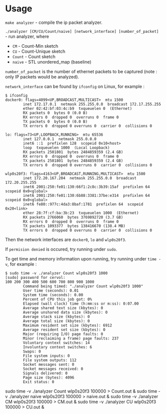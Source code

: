 # Usage

`make analyzer` - compile the ip packet analyzer.

`./analyzer [CM/CU/Count/naive] [network_interface] [number_of_packet]` - run analyzer, where

- `CM` - Count-Min sketch
- `CU` - Count-Unique sketch
- `Count` - Count sketch
- `naive` - STL unordered_map (baseline)

`number_of_packet` is the number of ethernet packets to be captured (note : only IP packets would be analyzed).

`network_interface` can be found by `ifconfig` on Linux, for example :
```
$ ifconfig
docker0: flags=4099<UP,BROADCAST,MULTICAST>  mtu 1500
        inet 172.17.0.1  netmask 255.255.0.0  broadcast 172.17.255.255
        ether 02:42:bf:03:4c:b9  txqueuelen 0  (Ethernet)
        RX packets 0  bytes 0 (0.0 B)
        RX errors 0  dropped 0  overruns 0  frame 0
        TX packets 0  bytes 0 (0.0 B)
        TX errors 0  dropped 0 overruns 0  carrier 0  collisions 0

lo: flags=73<UP,LOOPBACK,RUNNING>  mtu 65536
        inet 127.0.0.1  netmask 255.0.0.0
        inet6 ::1  prefixlen 128  scopeid 0x10<host>
        loop  txqueuelen 1000  (Local Loopback)
        RX packets 2501801  bytes 2484859359 (2.4 GB)
        RX errors 0  dropped 0  overruns 0  frame 0
        TX packets 2501801  bytes 2484859359 (2.4 GB)
        TX errors 0  dropped 0 overruns 0  carrier 0  collisions 0

wlp0s20f3: flags=4163<UP,BROADCAST,RUNNING,MULTICAST>  mtu 1500
        inet 172.20.167.204  netmask 255.255.0.0  broadcast 172.20.255.255
        inet6 2001:250:fe01:130:66f1:2c8c:3b39:15af  prefixlen 64  scopeid 0x0<global>
        inet6 2001:250:fe01:130:6b88:3381:37be:e314  prefixlen 64  scopeid 0x0<global>
        inet6 fe80::977c:4da3:8baf:1781  prefixlen 64  scopeid 0x20<link>
        ether 28:7f:cf:ba:3b:23  txqueuelen 1000  (Ethernet)
        RX packets 2766060  bytes 3769892720 (3.7 GB)
        RX errors 0  dropped 0  overruns 0  frame 0
        TX packets 1093377  bytes 138416670 (138.4 MB)
        TX errors 0  dropped 0 overruns 0  carrier 0  collisions 0
```
Then the network interfaces are `docker0`, `lo` and `wlp0s20f3`.

If `permision denied` is occured, try running under `sudo`.

To get time and memory information upon running, try running under `time -v`, for example :
```
$ sudo time -v ./analyzer Count wlp0s20f3 1000
[sudo] password for cervol: 
100 200 300 400 500 600 700 800 900 1000 
        Command being timed: "./analyzer Count wlp0s20f3 1000"
        User time (seconds): 0.01
        System time (seconds): 0.00
        Percent of CPU this job got: 0%
        Elapsed (wall clock) time (h:mm:ss or m:ss): 0:07.00
        Average shared text size (kbytes): 0
        Average unshared data size (kbytes): 0
        Average stack size (kbytes): 0
        Average total size (kbytes): 0
        Maximum resident set size (kbytes): 6912
        Average resident set size (kbytes): 0
        Major (requiring I/O) page faults: 0
        Minor (reclaiming a frame) page faults: 237
        Voluntary context switches: 14
        Involuntary context switches: 6
        Swaps: 0
        File system inputs: 0
        File system outputs: 112
        Socket messages sent: 0
        Socket messages received: 0
        Signals delivered: 0
        Page size (bytes): 4096
        Exit status: 0
```

sudo time -v ./analyzer Count wlp0s20f3 100000 > Count.out & sudo time -v ./analyzer naive wlp0s20f3 100000 > naive.out & sudo time -v ./analyzer CM wlp0s20f3 100000 > CM.out & sudo time -v ./analyzer CU wlp0s20f3 100000 > CU.out &